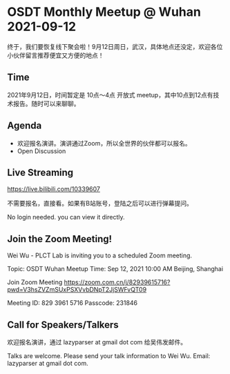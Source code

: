 # OSDT Monthly Meetup @ Wuhan 2021-09-12

终于，我们要恢复线下聚会啦！9月12日周日，武汉，具体地点还没定，欢迎各位小伙伴留言推荐便宜又方便的地点！

## Time

2021年9月12日，时间暂定是 10点～4点 开放式 meetup，其中10点到12点有技术报告。随时可以来聊聊。

## Agenda

- 欢迎报名演讲。演讲通过Zoom，所以全世界的伙伴都可以报名。
- Open Discussion

## Live Streaming

https://live.bilibili.com/10339607

不需要报名，直接看。如果有B站账号，登陆之后可以进行弹幕提问。

No login needed. you can view it directly.

## Join the Zoom Meeting!

Wei Wu - PLCT Lab is inviting you to a scheduled Zoom meeting.

Topic: OSDT Wuhan Meetup
Time: Sep 12, 2021 10:00 AM Beijing, Shanghai

Join Zoom Meeting
https://zoom.com.cn/j/82939615716?pwd=V3hsZVZmSUxPSXVvbDNpT2JjSWFvQT09

Meeting ID: 829 3961 5716
Passcode: 231846

## Call for Speakers/Talkers

欢迎报名演讲，通过 lazyparser at gmail dot com 给吴伟发邮件。

Talks are welcome. Please send your talk information to Wei Wu. Email: lazyparser at gmail dot com.
